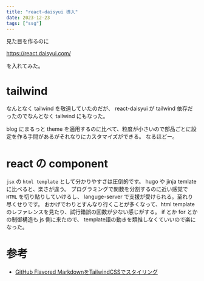```yaml
---
title: "react-daisyui 導入"
date: 2023-12-23
tags: ["ssg"]
---
```


見た目を作るのに

https://react.daisyui.com/

を入れてみた。

# tailwind

なんとなく tailwind を敬遠していたのだが、
react-daisyui が tailwind 依存だったのでなんとなく tailwind にもなった。

blog にまるっと theme を適用するのに比べて、粒度が小さいので部品ごとに設定を作る手間があるがそれなりにカスタマイズができる。 なるほどー。

# react の component

`jsx` の `html template` として分かりやすさは圧倒的です。
hugo や jinja temlate に比べると、楽さが違う。
プログラミングで関数を分割するのに近い感覚で `HTML` を切り貼りしていけるし、
languge-server で支援が受けられる。至れり尽くせりです。
おかげでわりとすんなり行くことが多くなって、html template のレファレンスを見たり、試行錯誤の回数が少ない感じがする。
if とか for とかの制御構造も js 側に来たので、 template語の動きを類推しなくていいので楽になった。

# 参考

- [GitHub Flavored MarkdownをTailwindCSSでスタイリング](https://zenn.dev/hayato94087/articles/07f238b686d0a3)

